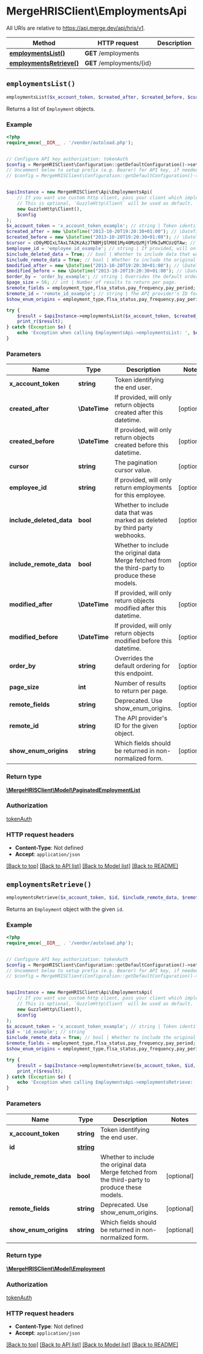 # MergeHRISClient\EmploymentsApi

All URIs are relative to https://api.merge.dev/api/hris/v1.

Method | HTTP request | Description
------------- | ------------- | -------------
[**employmentsList()**](EmploymentsApi.md#employmentsList) | **GET** /employments | 
[**employmentsRetrieve()**](EmploymentsApi.md#employmentsRetrieve) | **GET** /employments/{id} | 


## `employmentsList()`

```php
employmentsList($x_account_token, $created_after, $created_before, $cursor, $employee_id, $include_deleted_data, $include_remote_data, $modified_after, $modified_before, $order_by, $page_size, $remote_fields, $remote_id, $show_enum_origins): \MergeHRISClient\Model\PaginatedEmploymentList
```



Returns a list of `Employment` objects.

### Example

```php
<?php
require_once(__DIR__ . '/vendor/autoload.php');


// Configure API key authorization: tokenAuth
$config = MergeHRISClient\Configuration::getDefaultConfiguration()->setApiKey('Authorization', 'YOUR_API_KEY');
// Uncomment below to setup prefix (e.g. Bearer) for API key, if needed
// $config = MergeHRISClient\Configuration::getDefaultConfiguration()->setApiKeyPrefix('Authorization', 'Bearer');


$apiInstance = new MergeHRISClient\Api\EmploymentsApi(
    // If you want use custom http client, pass your client which implements `GuzzleHttp\ClientInterface`.
    // This is optional, `GuzzleHttp\Client` will be used as default.
    new GuzzleHttp\Client(),
    $config
);
$x_account_token = 'x_account_token_example'; // string | Token identifying the end user.
$created_after = new \DateTime("2013-10-20T19:20:30+01:00"); // \DateTime | If provided, will only return objects created after this datetime.
$created_before = new \DateTime("2013-10-20T19:20:30+01:00"); // \DateTime | If provided, will only return objects created before this datetime.
$cursor = cD0yMDIxLTAxLTA2KzAzJTNBMjQlM0E1My40MzQzMjYlMkIwMCUzQTAw; // string | The pagination cursor value.
$employee_id = 'employee_id_example'; // string | If provided, will only return employments for this employee.
$include_deleted_data = True; // bool | Whether to include data that was marked as deleted by third party webhooks.
$include_remote_data = True; // bool | Whether to include the original data Merge fetched from the third-party to produce these models.
$modified_after = new \DateTime("2013-10-20T19:20:30+01:00"); // \DateTime | If provided, will only return objects modified after this datetime.
$modified_before = new \DateTime("2013-10-20T19:20:30+01:00"); // \DateTime | If provided, will only return objects modified before this datetime.
$order_by = 'order_by_example'; // string | Overrides the default ordering for this endpoint.
$page_size = 56; // int | Number of results to return per page.
$remote_fields = employment_type,flsa_status,pay_frequency,pay_period; // string | Deprecated. Use show_enum_origins.
$remote_id = 'remote_id_example'; // string | The API provider's ID for the given object.
$show_enum_origins = employment_type,flsa_status,pay_frequency,pay_period; // string | Which fields should be returned in non-normalized form.

try {
    $result = $apiInstance->employmentsList($x_account_token, $created_after, $created_before, $cursor, $employee_id, $include_deleted_data, $include_remote_data, $modified_after, $modified_before, $order_by, $page_size, $remote_fields, $remote_id, $show_enum_origins);
    print_r($result);
} catch (Exception $e) {
    echo 'Exception when calling EmploymentsApi->employmentsList: ', $e->getMessage(), PHP_EOL;
}
```

### Parameters

Name | Type | Description  | Notes
------------- | ------------- | ------------- | -------------
 **x_account_token** | **string**| Token identifying the end user. |
 **created_after** | **\DateTime**| If provided, will only return objects created after this datetime. | [optional]
 **created_before** | **\DateTime**| If provided, will only return objects created before this datetime. | [optional]
 **cursor** | **string**| The pagination cursor value. | [optional]
 **employee_id** | **string**| If provided, will only return employments for this employee. | [optional]
 **include_deleted_data** | **bool**| Whether to include data that was marked as deleted by third party webhooks. | [optional]
 **include_remote_data** | **bool**| Whether to include the original data Merge fetched from the third-party to produce these models. | [optional]
 **modified_after** | **\DateTime**| If provided, will only return objects modified after this datetime. | [optional]
 **modified_before** | **\DateTime**| If provided, will only return objects modified before this datetime. | [optional]
 **order_by** | **string**| Overrides the default ordering for this endpoint. | [optional]
 **page_size** | **int**| Number of results to return per page. | [optional]
 **remote_fields** | **string**| Deprecated. Use show_enum_origins. | [optional]
 **remote_id** | **string**| The API provider&#39;s ID for the given object. | [optional]
 **show_enum_origins** | **string**| Which fields should be returned in non-normalized form. | [optional]

### Return type

[**\MergeHRISClient\Model\PaginatedEmploymentList**](../Model/PaginatedEmploymentList.md)

### Authorization

[tokenAuth](../../README.md#tokenAuth)

### HTTP request headers

- **Content-Type**: Not defined
- **Accept**: `application/json`

[[Back to top]](#) [[Back to API list]](../../README.md#endpoints)
[[Back to Model list]](../../README.md#models)
[[Back to README]](../../README.md)

## `employmentsRetrieve()`

```php
employmentsRetrieve($x_account_token, $id, $include_remote_data, $remote_fields, $show_enum_origins): \MergeHRISClient\Model\Employment
```



Returns an `Employment` object with the given `id`.

### Example

```php
<?php
require_once(__DIR__ . '/vendor/autoload.php');


// Configure API key authorization: tokenAuth
$config = MergeHRISClient\Configuration::getDefaultConfiguration()->setApiKey('Authorization', 'YOUR_API_KEY');
// Uncomment below to setup prefix (e.g. Bearer) for API key, if needed
// $config = MergeHRISClient\Configuration::getDefaultConfiguration()->setApiKeyPrefix('Authorization', 'Bearer');


$apiInstance = new MergeHRISClient\Api\EmploymentsApi(
    // If you want use custom http client, pass your client which implements `GuzzleHttp\ClientInterface`.
    // This is optional, `GuzzleHttp\Client` will be used as default.
    new GuzzleHttp\Client(),
    $config
);
$x_account_token = 'x_account_token_example'; // string | Token identifying the end user.
$id = 'id_example'; // string
$include_remote_data = True; // bool | Whether to include the original data Merge fetched from the third-party to produce these models.
$remote_fields = employment_type,flsa_status,pay_frequency,pay_period; // string | Deprecated. Use show_enum_origins.
$show_enum_origins = employment_type,flsa_status,pay_frequency,pay_period; // string | Which fields should be returned in non-normalized form.

try {
    $result = $apiInstance->employmentsRetrieve($x_account_token, $id, $include_remote_data, $remote_fields, $show_enum_origins);
    print_r($result);
} catch (Exception $e) {
    echo 'Exception when calling EmploymentsApi->employmentsRetrieve: ', $e->getMessage(), PHP_EOL;
}
```

### Parameters

Name | Type | Description  | Notes
------------- | ------------- | ------------- | -------------
 **x_account_token** | **string**| Token identifying the end user. |
 **id** | [**string**](../Model/.md)|  |
 **include_remote_data** | **bool**| Whether to include the original data Merge fetched from the third-party to produce these models. | [optional]
 **remote_fields** | **string**| Deprecated. Use show_enum_origins. | [optional]
 **show_enum_origins** | **string**| Which fields should be returned in non-normalized form. | [optional]

### Return type

[**\MergeHRISClient\Model\Employment**](../Model/Employment.md)

### Authorization

[tokenAuth](../../README.md#tokenAuth)

### HTTP request headers

- **Content-Type**: Not defined
- **Accept**: `application/json`

[[Back to top]](#) [[Back to API list]](../../README.md#endpoints)
[[Back to Model list]](../../README.md#models)
[[Back to README]](../../README.md)
